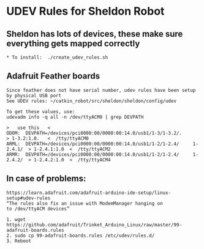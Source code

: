 # UDEV Rules for Sheldon Robot

## Sheldon has lots of devices, these make sure everything gets mapped correctly
    * To install:  ./create_udev_rules.sh

## Adafruit Feather boards
    Since feather does not have serial number, udev rules have been setup by physical USB port
    See UDEV rules: ~/catkin_robot/src/sheldon/sheldon/config/udev

    To get these values, use:
    udevadm info -q all -n /dev/ttyACM0 | grep DEVPATH
                                                                                  >   use this   <
    ODOM:  DEVPATH=/devices/pci0000:00/0000:00:14.0/usb1/1-3/1-3.2/.              > 1-3.2:1.0.   <  /tty/ttyACM0
    ARML:  DEVPATH=/devices/pci0000:00/0000:00:14.0/usb1/1-2/1-2.4/     1-2.4.1/  > 1-2.4.1:1.0  <  /tty/ttyACM2     
    ARMR:  DEVPATH=/devices/pci0000:00/0000:00:14.0/usb1/1-2/1-2.4/     1-2.4.2/  > 1-2.4.2:1.0  <  /tty/ttyACM4

## In case of problems:
    https://learn.adafruit.com/adafruit-arduino-ide-setup/linux-setup#udev-rules
    “The rules also fix an issue with ModemManager hanging on to /dev/ttyACM devices”

    1. wget https://github.com/adafruit/Trinket_Arduino_Linux/raw/master/99-adafruit-boards.rules
    2. sudo cp 99-adafruit-boards.rules /etc/udev/rules.d/
    3. Reboot


